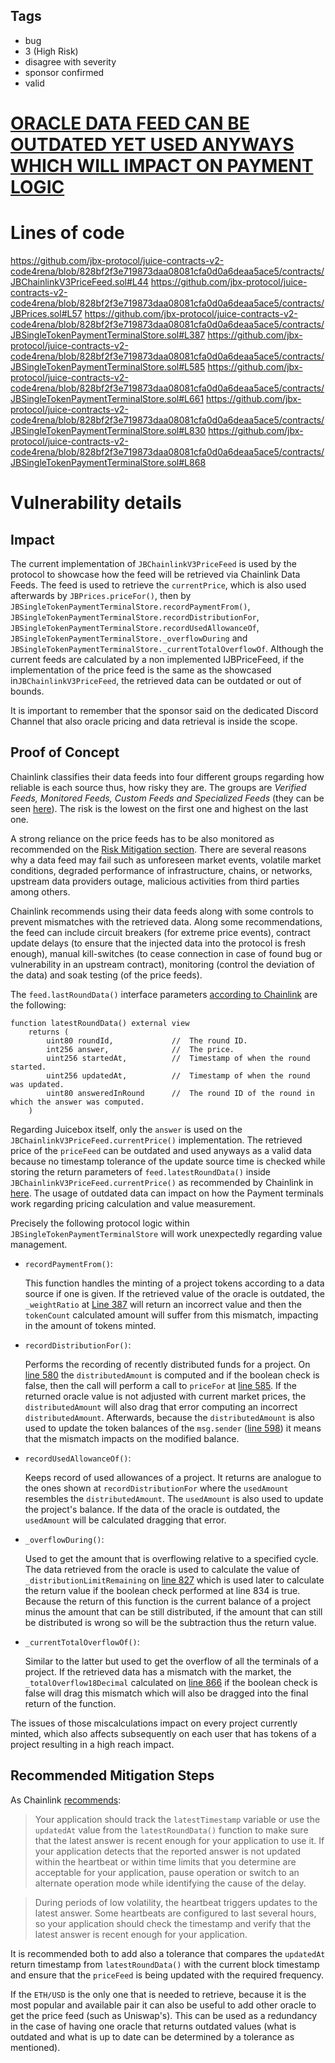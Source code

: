 ## Tags

- bug
- 3 (High Risk)
- disagree with severity
- sponsor confirmed
- valid

# [ORACLE DATA FEED CAN BE OUTDATED YET USED ANYWAYS WHICH WILL IMPACT ON PAYMENT LOGIC](https://github.com/code-423n4/2022-07-juicebox-findings/issues/138) 

# Lines of code

https://github.com/jbx-protocol/juice-contracts-v2-code4rena/blob/828bf2f3e719873daa08081cfa0d0a6deaa5ace5/contracts/JBChainlinkV3PriceFeed.sol#L44
https://github.com/jbx-protocol/juice-contracts-v2-code4rena/blob/828bf2f3e719873daa08081cfa0d0a6deaa5ace5/contracts/JBPrices.sol#L57
https://github.com/jbx-protocol/juice-contracts-v2-code4rena/blob/828bf2f3e719873daa08081cfa0d0a6deaa5ace5/contracts/JBSingleTokenPaymentTerminalStore.sol#L387
https://github.com/jbx-protocol/juice-contracts-v2-code4rena/blob/828bf2f3e719873daa08081cfa0d0a6deaa5ace5/contracts/JBSingleTokenPaymentTerminalStore.sol#L585
https://github.com/jbx-protocol/juice-contracts-v2-code4rena/blob/828bf2f3e719873daa08081cfa0d0a6deaa5ace5/contracts/JBSingleTokenPaymentTerminalStore.sol#L661
https://github.com/jbx-protocol/juice-contracts-v2-code4rena/blob/828bf2f3e719873daa08081cfa0d0a6deaa5ace5/contracts/JBSingleTokenPaymentTerminalStore.sol#L830
https://github.com/jbx-protocol/juice-contracts-v2-code4rena/blob/828bf2f3e719873daa08081cfa0d0a6deaa5ace5/contracts/JBSingleTokenPaymentTerminalStore.sol#L868


# Vulnerability details

## Impact
The current implementation of `JBChainlinkV3PriceFeed` is used by the protocol to showcase how the feed will be retrieved via Chainlink Data Feeds. The feed is used to retrieve the `currentPrice`, which is also used afterwards by `JBPrices.priceFor()`, then by `JBSingleTokenPaymentTerminalStore.recordPaymentFrom()`, `JBSingleTokenPaymentTerminalStore.recordDistributionFor`, `JBSingleTokenPaymentTerminalStore.recordUsedAllowanceOf`, `JBSingleTokenPaymentTerminalStore._overflowDuring` and `JBSingleTokenPaymentTerminalStore._currentTotalOverflowOf`.
Although the current feeds are calculated by a non implemented IJBPriceFeed, if the implementation of the price feed is the same as the showcased in`JBChainlinkV3PriceFeed`, the retrieved data can be outdated or out of bounds.

It is important to remember that the sponsor said on the dedicated Discord Channel that also oracle pricing and data retrieval is inside the scope.


## Proof of Concept
Chainlink classifies their data feeds into four different groups regarding how reliable is each source thus, how risky they are. The groups are _Verified Feeds, Monitored Feeds, Custom Feeds and Specialized Feeds_ (they can be seen [here](https://docs.chain.link/docs/selecting-data-feeds/#data-feed-categories)). The risk is the lowest on the first one and highest on the last one.

A strong reliance on the price feeds has to be also monitored as recommended on the [Risk Mitigation section](https://docs.chain.link/docs/selecting-data-feeds/#risk-mitigation). There are several reasons why a data feed may fail such as unforeseen market events, volatile market conditions, degraded performance of infrastructure, chains, or networks, upstream data providers outage, malicious activities from third parties among others.

Chainlink recommends using their data feeds along with some controls to prevent mismatches with the retrieved data. Along some recommendations, the feed can include circuit breakers (for extreme price events), contract update delays (to ensure that the injected data into the protocol is fresh enough), manual kill-switches (to cease connection in case of found bug or vulnerability in an upstream contract), monitoring (control the deviation of the data) and soak testing (of the price feeds).

The `feed.lastRoundData()` interface parameters [according to Chainlink](https://docs.chain.link/docs/price-feeds-api-reference/) are the following:

    function latestRoundData() external view
        returns (
            uint80 roundId,             //  The round ID.
            int256 answer,              //  The price.
            uint256 startedAt,          //  Timestamp of when the round started.
            uint256 updatedAt,          //  Timestamp of when the round was updated.
            uint80 answeredInRound      //  The round ID of the round in which the answer was computed.
        )

Regarding Juicebox itself, only the `answer` is used on the `JBChainlinkV3PriceFeed.currentPrice()` implementation. The retrieved price of the `priceFeed` can be outdated and used anyways as a valid data because no timestamp tolerance of the update source time is checked while storing the return parameters of `feed.latestRoundData()` inside `JBChainlinkV3PriceFeed.currentPrice()` as recommended by Chainlink in [here](https://docs.chain.link/docs/using-chainlink-reference-contracts/#check-the-timestamp-of-the-latest-answer). The usage of outdated data can impact on how the Payment terminals work regarding pricing calculation and value measurement.

Precisely the following protocol logic within `JBSingleTokenPaymentTerminalStore​‌` will work unexpectedly regarding value management.

- `recordPaymentFrom()`:

  This function handles the minting of a project tokens according to a data source if one is given. If the retrieved value of the oracle is outdated, the `_weightRatio` at [Line 387](https://github.com/jbx-protocol/juice-contracts-v2-code4rena/blob/828bf2f3e719873daa08081cfa0d0a6deaa5ace5/contracts/JBSingleTokenPaymentTerminalStore.sol#L387) will return an incorrect value and then the `tokenCount` calculated amount will suffer from this mismatch, impacting in the amount of tokens minted.

- `recordDistributionFor()`:

  Performs the recording of recently distributed funds for a project. On [line 580](https://github.com/jbx-protocol/juice-contracts-v2-code4rena/blob/828bf2f3e719873daa08081cfa0d0a6deaa5ace5/contracts/JBSingleTokenPaymentTerminalStore.sol#L580) the `distributedAmount` is computed and if the boolean check is false, then the call will perform a call to `priceFor` at [line 585](https://github.com/jbx-protocol/juice-contracts-v2-code4rena/blob/828bf2f3e719873daa08081cfa0d0a6deaa5ace5/contracts/JBSingleTokenPaymentTerminalStore.sol#L585). If the returned oracle value is not adjusted with current market prices, the `distributedAmount` will also drag that error computing an incorrect `distributedAmount`. Afterwards, because the `distributedAmount` is also used to update the token balances of the `msg.sender` ([line 598](https://github.com/jbx-protocol/juice-contracts-v2-code4rena/blob/828bf2f3e719873daa08081cfa0d0a6deaa5ace5/contracts/JBSingleTokenPaymentTerminalStore.sol#L598)) it means that the mismatch impacts on the modified balance.

- `recordUsedAllowanceOf()`:

  Keeps record of used allowances of a project. It returns are analogue to the ones shown at `recordDistributionFor` where the `usedAmount` resembles the `distributedAmount`. The `usedAmount` is also used to update the project's balance. If the data of the oracle is outdated, the `usedAmount` will be calculated dragging that error.

- `_overflowDuring()`:

  Used to get the amount that is overflowing relative to a specified cycle. The data retrieved from the oracle is used to calculate the value of `_distributionLimitRemaining` on [line 827](https://github.com/jbx-protocol/juice-contracts-v2-code4rena/blob/828bf2f3e719873daa08081cfa0d0a6deaa5ace5/contracts/JBSingleTokenPaymentTerminalStore.sol#L827) which is used later to calculate the return value if the boolean check performed at line 834 is true. Because the return of this function is the current balance of a project minus the amount that can be still distributed, if the amount that can still be distributed is wrong so will be the subtraction thus the return value.

- `_currentTotalOverflowOf()`:

  Similar to the latter but used to get the overflow of all the terminals of a project. If the retrieved data has a mismatch with the market, the `_totalOverflow18Decimal` calculated on [line 866](https://github.com/jbx-protocol/juice-contracts-v2-code4rena/blob/828bf2f3e719873daa08081cfa0d0a6deaa5ace5/contracts/JBSingleTokenPaymentTerminalStore.sol#L827) if the boolean check is false will drag this mismatch which will also be dragged into the final return of the function.

The issues of those miscalculations impact on every project currently minted, which also affects subsequently on each user that has tokens of a project resulting in a high reach impact.


## Recommended Mitigation Steps

As Chainlink [recommends](https://docs.chain.link/docs/using-chainlink-reference-contracts/#check-the-timestamp-of-the-latest-answer):

> Your application should track the `latestTimestamp` variable or use the `updatedAt` value from the `latestRoundData()` function to make sure that the latest answer is recent enough for your application to use it. If your application detects that the reported answer is not updated within the heartbeat or within time limits that you determine are acceptable for your application, pause operation or switch to an alternate operation mode while identifying the cause of the delay.

> During periods of low volatility, the heartbeat triggers updates to the latest answer. Some heartbeats are configured to last several hours, so your application should check the timestamp and verify that the latest answer is recent enough for your application.

It is recommended both to add also a tolerance that compares the `updatedAt` return timestamp from `latestRoundData()` with the current block timestamp and ensure that the `priceFeed` is being updated with the required frequency.

If the `ETH/USD` is the only one that is needed to retrieve, because it is the most popular and available pair it can also be useful to add other oracle to get the price feed (such as Uniswap's). This can be used as a redundancy in the case of having one oracle that returns outdated values (what is outdated and what is up to date can be determined by a tolerance as mentioned).

